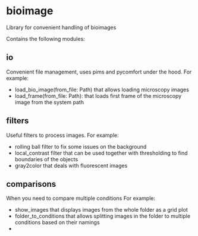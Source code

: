 # bioimage
Library for convenient handling of bioimages

Contains the following modules:

## io

Convenient file management, uses pims and pycomfort under the hood.
For example:
* load_bio_image(from_file: Path) that allows loading microscopy images
* load_frame(from_file: Path): that loads first frame of the microscopy image from the system path

## filters

Useful filters to process images.
For example:
* rolling ball filter to fix some issues on the background
* local_contrast filter that can be used together with thresholding to find boundaries of the objects
* gray2color that deals with fluorescent images

## comparisons

When you need to compare multiple conditions
For example:
* show_images that displays images from the whole folder as a grid plot
* folder_to_conditions that allows splitting images in the folder to multiple conditions based on their namings
* 